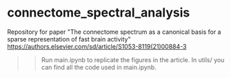 # connectome_spectral_analysis
Repository for paper "The connectome spectrum as a canonical basis for a sparse representation of fast brain activity"
https://authors.elsevier.com/sd/article/S1053-8119(21)00884-3 

>> Run main.ipynb to replicate the figures in the article. 
>> In utils/ you can find all the code used in main.ipynb.

